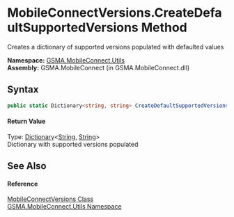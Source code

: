 MobileConnectVersions.CreateDefaultSupportedVersions Method
===========================================================
Creates a dictionary of supported versions populated with defaulted values

**Namespace:** [GSMA.MobileConnect.Utils][1]  
**Assembly:** GSMA.MobileConnect (in GSMA.MobileConnect.dll)

Syntax
------

```csharp
public static Dictionary<string, string> CreateDefaultSupportedVersions()
```

#### Return Value
Type: [Dictionary][2]&lt;[String][3], [String][3]>  
Dictionary with supported versions populated

See Also
--------

#### Reference
[MobileConnectVersions Class][4]  
[GSMA.MobileConnect.Utils Namespace][1]  

[1]: ../README.md
[2]: http://msdn.microsoft.com/en-us/library/xfhwa508
[3]: http://msdn.microsoft.com/en-us/library/s1wwdcbf
[4]: README.md
[5]: ../../_icons/Help.png